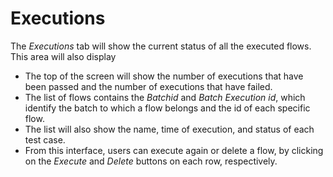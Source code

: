 # Executions

The _Executions_ tab will show the current status of all the executed flows. This area will also display 

* The top of the screen will show the number of executions that have been passed and the number of executions that have failed.
* The list of flows contains the _Batchid_  and _Batch Execution id_, which identify the batch to which a flow belongs and the id of each specific flow.
* The list will also show the name, time of execution, and status of each test case.
* From this interface, users can execute again or delete a flow, by clicking on the _Execute_ and _Delete_ buttons on each row, respectively. 

